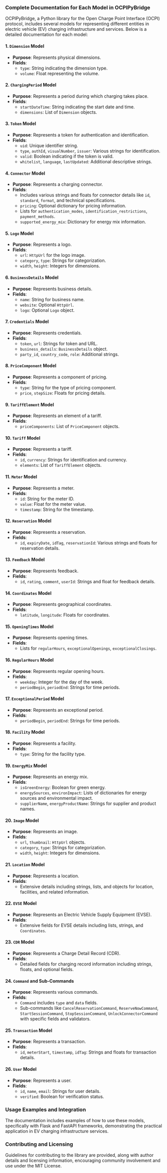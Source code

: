 ### Complete Documentation for Each Model in OCPIPyBridge

OCPIPyBridge, a Python library for the Open Charge Point Interface (OCPI) protocol, includes several models for representing different entities in electric vehicle (EV) charging infrastructure and services. Below is a detailed documentation for each model:

#### 1. `Dimension` Model
- **Purpose**: Represents physical dimensions.
- **Fields**:
  - `type`: String indicating the dimension type.
  - `volume`: Float representing the volume.

#### 2. `ChargingPeriod` Model
- **Purpose**: Represents a period during which charging takes place.
- **Fields**:
  - `startDateTime`: String indicating the start date and time.
  - `dimensions`: List of `Dimension` objects.

#### 3. `Token` Model
- **Purpose**: Represents a token for authentication and identification.
- **Fields**:
  - `uid`: Unique identifier string.
  - `type`, `authId`, `visualNumber`, `issuer`: Various strings for identification.
  - `valid`: Boolean indicating if the token is valid.
  - `whitelist`, `language`, `lastUpdated`: Additional descriptive strings.

#### 4. `Connector` Model
- **Purpose**: Represents a charging connector.
- **Fields**:
  - Includes various strings and floats for connector details like `id`, `standard`, `format`, and technical specifications.
  - `pricing`: Optional dictionary for pricing information.
  - Lists for `authentication_modes`, `identification_restrictions`, `payment_methods`.
  - `supported_energy_mix`: Dictionary for energy mix information.

#### 5. `Logo` Model
- **Purpose**: Represents a logo.
- **Fields**:
  - `url`: `HttpUrl` for the logo image.
  - `category`, `type`: Strings for categorization.
  - `width`, `height`: Integers for dimensions.

#### 6. `BusinessDetails` Model
- **Purpose**: Represents business details.
- **Fields**:
  - `name`: String for business name.
  - `website`: Optional `HttpUrl`.
  - `logo`: Optional `Logo` object.

#### 7. `Credentials` Model
- **Purpose**: Represents credentials.
- **Fields**:
  - `token`, `url`: Strings for token and URL.
  - `business_details`: `BusinessDetails` object.
  - `party_id`, `country_code`, `role`: Additional strings.

#### 8. `PriceComponent` Model
- **Purpose**: Represents a component of pricing.
- **Fields**:
  - `type`: String for the type of pricing component.
  - `price`, `stepSize`: Floats for pricing details.

#### 9. `TariffElement` Model
- **Purpose**: Represents an element of a tariff.
- **Fields**:
  - `priceComponents`: List of `PriceComponent` objects.

#### 10. `Tariff` Model
- **Purpose**: Represents a tariff.
- **Fields**:
  - `id`, `currency`: Strings for identification and currency.
  - `elements`: List of `TariffElement` objects.

#### 11. `Meter` Model
- **Purpose**: Represents a meter.
- **Fields**:
  - `id`: String for the meter ID.
  - `value`: Float for the meter value.
  - `timestamp`: String for the timestamp.

#### 12. `Reservation` Model
- **Purpose**: Represents a reservation.
- **Fields**:
  - `id`, `expiryDate`, `idTag`, `reservationId`: Various strings and floats for reservation details.

#### 13. `Feedback` Model
- **Purpose**: Represents feedback.
- **Fields**:
  - `id`, `rating`, `comment`, `userId`: Strings and float for feedback details.

#### 14. `Coordinates` Model
- **Purpose**: Represents geographical coordinates.
- **Fields**:
  - `latitude`, `longitude`: Floats for coordinates.

#### 15. `OpeningTimes` Model
- **Purpose**: Represents opening times.
- **Fields**:
  - Lists for `regularHours`, `exceptionalOpenings`, `exceptionalClosings`.

#### 16. `RegularHours` Model
- **Purpose**: Represents regular opening hours.
- **Fields**:
  - `weekday`: Integer for the day of the week.
  - `periodBegin`, `periodEnd`: Strings for time periods.

#### 17. `ExceptionalPeriod` Model
- **Purpose**: Represents an exceptional period.
- **Fields**:
  - `periodBegin`, `periodEnd`: Strings for time periods.

#### 18. `Facility` Model
- **Purpose**: Represents a facility.
- **Fields**:
  - `type`: String for the facility type.

#### 19. `EnergyMix` Model
- **Purpose**: Represents an energy mix.
- **Fields**:
  - `isGreenEnergy`: Boolean for green energy.
  - `energySources`, `environImpact`: Lists of dictionaries for energy sources and environmental impact.
  - `supplierName`, `energyProductName`: Strings for supplier and product names.

#### 20. `Image` Model
- **Purpose**: Represents an image.
- **Fields**:
  - `url`, `thumbnail`: `HttpUrl` objects.
  - `category`, `type`: Strings for categorization.
  - `width`, `height`: Integers for dimensions.

#### 21. `Location` Model
- **Purpose**: Represents a location.
- **Fields**:
  - Extensive details including strings, lists, and objects for location, facilities, and related information.

#### 22. `EVSE` Model
- **Purpose**: Represents an Electric Vehicle Supply Equipment (EVSE).
- **Fields**:
  - Extensive fields for EVSE details including lists, strings, and `Coordinates`.

#### 23. `CDR` Model
- **Purpose**: Represents a Charge Detail Record (CDR).
- **Fields**:
  - Detailed fields for charging record information including strings, floats, and optional fields.

#### 24. `Command` and Sub-Commands
- **Purpose**: Represents various commands.
- **Fields**:
  - `Command` includes `type` and `data` fields.
  - Sub-commands like `CancelReservationCommand`, `ReserveNowCommand`, `StartSessionCommand`, `StopSessionCommand`, `UnlockConnectorCommand` with specific fields and validators.

#### 25. `Transaction` Model
- **Purpose**: Represents a transaction.
- **Fields**:
  - `id`, `meterStart`, `timestamp`, `idTag`: Strings and floats for transaction details.

#### 26. `User` Model
- **Purpose**: Represents a user.
- **Fields**:
  - `id`, `name`, `email`: Strings for user details.
  - `verified`: Boolean for verification status.

### Usage Examples and Integration
The documentation includes examples of how to use these models, specifically with Flask and FastAPI frameworks, demonstrating the practical application in EV charging infrastructure services.

### Contributing and Licensing
Guidelines for contributing to the library are provided, along with author details and licensing information, encouraging community involvement and use under the MIT License.